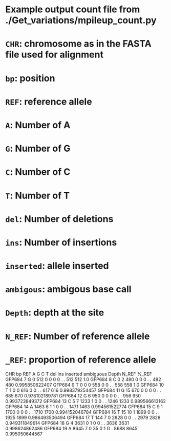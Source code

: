 # Example output count file from ./Get_variations/mpileup_count.py 
# `CHR`: chromosome as in the FASTA file used for alignment
# `bp`: position
# `REF`: reference allele
# `A`: Number of A
# `G`: Number of G
# `C`: Number of C
# `T`: Number of T
# `del`: Number of deletions
# `ins`: Number of insertions
# `inserted`: allele inserted
# `ambigous`: ambigous base call
# `Depth`: depth at the site
# `N_REF`: Number of reference allele
# `_REF`: proportion of reference allele
CHR	bp	REF	A	G	C	T	del	ins	inserted	ambiguous	Depth	N_REF	%_REF
GFP684	7	G	0	512	0	0	0	0	.	.	512	512	1.0
GFP684	8	C	0	2	480	0	0	0	.	.	482	480	0.995850622407
GFP684	9	T	0	0	0	558	0	0	.	.	558	558	1.0
GFP684	10	T	1	0	0	616	0	0	.	.	617	616	0.998379254457
GFP684	11	G	15	670	0	0	0	0	.	.	685	670	0.978102189781
GFP684	12	G	6	950	0	0	0	0	.	.	956	950	0.993723849372
GFP684	13	C	5	7	1233	1	0	0	.	.	1246	1233	0.989566613162
GFP684	14	A	1463	6	1	1	0	0	.	.	1471	1463	0.994561522774
GFP684	15	C	9	1	1700	0	0	0	.	.	1710	1700	0.994152046784
GFP684	16	T	15	10	1	1899	0	0	.	.	1925	1899	0.986493506494
GFP684	17	T	144	7	0	2828	0	0	.	.	2979	2828	0.949311849614
GFP684	18	G	4	3631	0	1	0	0	.	.	3636	3631	0.998624862486
GFP684	19	A	8645	7	0	35	0	1	G	.	8688	8645	0.995050644567
